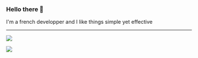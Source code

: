 ### Hello there 👋

I'm a french developper and I like things simple yet effective

___
<p>
  <img align="center" src="https://github-readme-stats.vercel.app/api?username=serapagranchosepi&theme=outrun&title_color=8080ff&text_color=ff1aff&icon_color=8080ff&hide=prs,issues&show_icons=true"/>
</p>
<p>
  <img align="center" src="https://github-readme-stats.vercel.app/api/top-langs/?username=serapagranchosepi&layout=compact&theme=outrun&title_color=8080ff&text_color=ff1aff&icon_color=8080ff"/>
</p>

